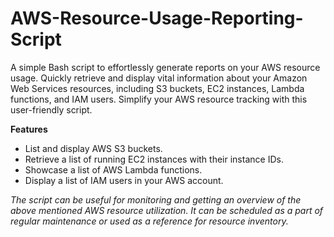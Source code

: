 # AWS-Resource-Usage-Reporting-Script
A simple Bash script to effortlessly generate reports on your AWS resource usage. Quickly retrieve and display vital information about your Amazon Web Services resources, including S3 buckets, EC2 instances, Lambda functions, and IAM users. Simplify your AWS resource tracking with this user-friendly script.

**Features**
* List and display AWS S3 buckets.
* Retrieve a list of running EC2 instances with their instance IDs.
* Showcase a list of AWS Lambda functions.
* Display a list of IAM users in your AWS account.

*The script can be useful for monitoring and getting an overview of the above mentioned AWS resource utilization. It can be scheduled as a part of regular maintenance or used as a reference for resource inventory.*
